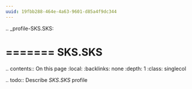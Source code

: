 ```yaml
---
uuid: 19fbb288-464e-4a63-9601-d85a4f9dc344
---
```

.. _profile-SKS.SKS:

=======
SKS.SKS
=======

.. contents:: On this page
    :local:
    :backlinks: none
    :depth: 1
    :class: singlecol

.. todo::
    Describe *SKS.SKS* profile

